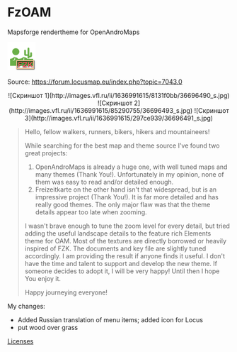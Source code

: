 # FzOAM

Mapsforge rendertheme for OpenAndroMaps

![FzOAM.png](FzOAM.png)  

Source: https://forum.locusmap.eu/index.php?topic=7043.0

<div align="center">
![Скриншот 1](http://images.vfl.ru/ii/1636991615/8131f0bb/36696490_s.jpg)
![Скриншот 2](http://images.vfl.ru/ii/1636991615/85290755/36696493_s.jpg)
![Скриншот 3](http://images.vfl.ru/ii/1636991615/297ce939/36696491_s.jpg)
</div>

> Hello, fellow walkers, runners, bikers, hikers and mountaineers!
> 
> While searching for the best map and theme source I've found two great projects:
> 1. OpenAndroMaps is already a huge one, with well tuned maps and many themes (Thank You!).
> Unfortunately in my opinion, none of them was easy to read and/or detailed enough.
> 2. Freizeitkarte on the other hand isn't that widespread, but is an impressive project (Thank You!).
> It is far more detailed and has really good themes.
> The only major flaw was that the theme details appear too late when zooming.
> 
> I wasn't brave enough to tune the zoom level for every detail,
> but tried adding the useful landscape details to the feature rich Elements theme for OAM.
> Most of the textures are directly borrowed or heavily inspired of FZK.
> The documents and key file are slightly tuned accordingly.
> I am providing the result if anyone finds it useful.
> I don't have the time and talent to support and develop the new theme.
> If someone decides to adopt it, I will be very happy!
> Until then I hope You enjoy it.
> 
> Happy journeying everyone!

My changes:

- Added Russian translation of menu items; added icon for Locus
- put wood over grass

 [Licenses](ReadMe.txt)  
<!-- ![кокойто.png](/symbols/s_bicycle_shop.png) пример коммента -->